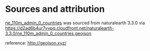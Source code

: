 # Sources and attribution

[ne_110m_admin_0_countries] was sourced from naturalearth 3.3.0 via https://d2ad6b4ur7yvpq.cloudfront.net/naturalearth-3.3.0/ne_110m_admin_0_countries.geojson

[ne_110m_admin_0_countries]: ne_110m_admin_0_countries.geojson

reference: http://geojson.xyz/
